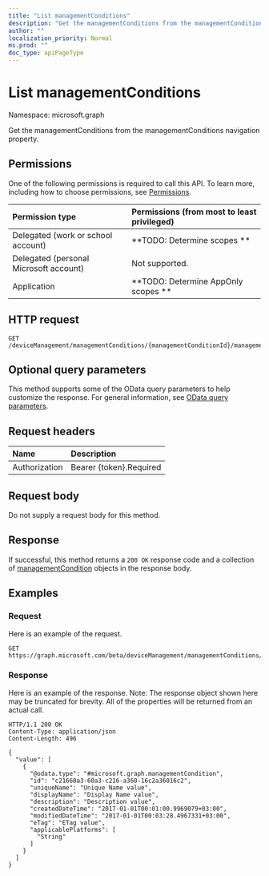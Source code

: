 ```yaml
---
title: "List managementConditions"
description: "Get the managementConditions from the managementConditions navigation property."
author: ""
localization_priority: Normal
ms.prod: ""
doc_type: apiPageType
---
```


# List managementConditions

Namespace: microsoft.graph

Get the managementConditions from the managementConditions navigation property.

## Permissions
One of the following permissions is required to call this API. To learn more, including how to choose permissions, see [Permissions](/concepts/permissions-reference.md).

|Permission type|Permissions (from most to least privileged)|
|:---|:---|
|Delegated (work or school account)|**TODO: Determine scopes **|
|Delegated (personal Microsoft account)|Not supported.|
|Application|**TODO: Determine AppOnly scopes **|

## HTTP request
<!-- {
  "blockType": "ignored"
}
-->
``` http
GET /deviceManagement/managementConditions/{managementConditionId}/managementConditionStatements/{managementConditionStatementId}/managementConditions
```

## Optional query parameters
This method supports some of the OData query parameters to help customize the response. For general information, see [OData query parameters](/graph/query-parameters).

## Request headers
|Name|Description|
|:---|:---|
|Authorization|Bearer {token}.Required|

## Request body
Do not supply a request body for this method.

## Response
If successful, this method returns a `200 OK` response code and a collection of [managementCondition](../resources/managementcondition.md) objects in the response body.

## Examples

### Request
Here is an example of the request.
<!-- {
  "blockType": "request",
  "name": "get_managementcondition"
}
-->
``` http
GET https://graph.microsoft.com/beta/deviceManagement/managementConditions/{managementConditionId}/managementConditionStatements/{managementConditionStatementId}/managementConditions
```

### Response
Here is an example of the response. Note: The response object shown here may be truncated for brevity. All of the properties will be returned from an actual call.
<!-- {
  "blockType": "response",
  "truncated": true,
  "@odata.type": "collection(microsoft.graph.managementcondition)"
}
-->
``` http
HTTP/1.1 200 OK
Content-Type: application/json
Content-Length: 496

{
  "value": [
    {
      "@odata.type": "#microsoft.graph.managementCondition",
      "id": "c21660a3-60a3-c216-a360-16c2a36016c2",
      "uniqueName": "Unique Name value",
      "displayName": "Display Name value",
      "description": "Description value",
      "createdDateTime": "2017-01-01T00:01:00.9969079+03:00",
      "modifiedDateTime": "2017-01-01T00:03:28.4967331+03:00",
      "eTag": "ETag value",
      "applicablePlatforms": [
        "String"
      ]
    }
  ]
}
```

